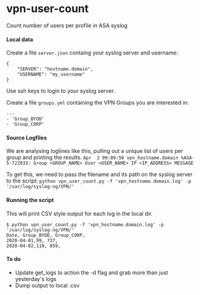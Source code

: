 # vpn-user-count
Count number of users per profile in ASA syslog

#### Local data

Create a file `server.json` containg your syslog server and username:

```
{
	"SERVER": "hostname.domain",
	"USERNAME": "my_username"
}
```

Use ssh keys to login to your syslog server.

Create a file `groups.yml` containing the VPN Groups you are interested in:
```
---
- 'Group_BYOD'
- 'Group_CORP'
```

#### Source Logfiles
We are analysing loglines like this, pulling out a unique list of users per group and printing the results.
`Apr  2 09:09:50 vpn_hostname.domain %ASA-5-722033: Group <GROUP_NAME> User <USER_NAME> IP <IP_ADDRESS> MESSAGE`

To get this, we need to pass the filename and its path on the syslog server to the script:
`python vpn_user_count.py -f 'vpn_hostname.domain.log' -p '/var/log/syslog-ng/VPN/'`

#### Running the script
This will print CSV style output for each log in the local dir. 
```
$ python vpn_user_count.py -f 'vpn_hostname.domain.log' -p '/var/log/syslog-ng/VPN/'
Date, Group_BYOD, Group_CORP, 
2020-04-01,99, 737, 
2020-04-02,119, 859, 
```
#### To do
- Update get_logs to action the -d flag and grab more than just yesterday's logs
- Dump output to local .csv
